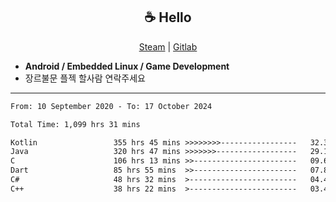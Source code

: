 <h2 align="center"> ☕ Hello </h2>

<p align="center">
  <a href="https://steamcommunity.com/id/Niforances/">Steam</a> |
  <a href="https://gitlab.com/niforances">Gitlab</a>
</p>

 - **Android / Embedded Linux / Game Development**
 - 장르불문 플젝 할사람 연락주세요

------

<!--START_SECTION:waka-->

```txt
From: 10 September 2020 - To: 17 October 2024

Total Time: 1,099 hrs 31 mins

Kotlin                 355 hrs 45 mins >>>>>>>>-----------------   32.36 %
Java                   320 hrs 47 mins >>>>>>>------------------   29.17 %
C                      106 hrs 13 mins >>-----------------------   09.66 %
Dart                   85 hrs 55 mins  >>-----------------------   07.81 %
C#                     48 hrs 32 mins  >------------------------   04.41 %
C++                    38 hrs 22 mins  >------------------------   03.49 %
```

<!--END_SECTION:waka-->
